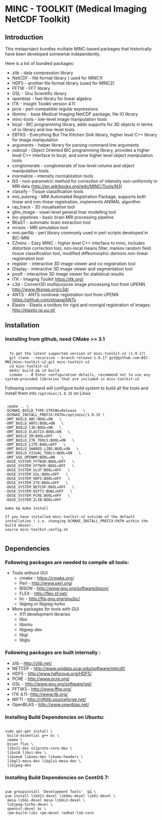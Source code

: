 # MINC - TOOLKIT (Medical Imaging NetCDF Toolkit)

## Introduction

This metaproject bundles multiple MINC-based packages that historically have been developed somewhat independently.

Here is a list of bundled packages:
 * zlib    - data compression library
 * NetCDF  - file format library ( used for MINC1)
 * HDF5    - another file format library  (used for MINC2)
 * FFTW    - FFT library
 * GSL     - Gnu Scientific library
 * openblas - fast library for linear algebra
 * ITK     - Insight Toolkti version 4.11
 * pcre    - perl-compatible regular expressions
 * libminc - base Medical Imaging NetCDF package, file IO library
 * minc-tools - low-level image manipulation tools
 * bicpl - BIC programming library, adds supports for 3D objects in terms of io-library and low-level tools
 * EBTKS - Everything But The Kitchen Sink library, higher level C++ library for image manipulation
 * arguments - helper library for parsing command line arguments 
 * oobicpl - Object Oriented BIC programming library, provides a higher level C++ interface to bicpl, 
      and some higher level object manipulation tools
 * conglomerate - conglomerate of low-level volume and object manipulation tools
 * inormalize - intensity normalization tools
 * N3 - non-parametric method for correction of intensity non-uniformity in MRI data (http://en.wikibooks.org/wiki/MINC/Tools/N3)
 * classify - Tissue classification tools
 * mni_autoreg - MNI Automated Registration Package, supports both linear and non-linear registration, implements ANIMAL algorithm
 * ray_trace - 3D visualisation tool 
 * glim_image - voxel-level general linar modelling tool
 * bic-pipelines - basic brain MRI processing pipeline
 * BEaST  - automatic brain extraction tool
 * mrisim  - MRI simulation tool
 * mni-perllib - perl library commonly used in perl scripts developed in BIC-MNI
 * EZminc -  Eazy MINC - higher level C++ interface to minc, includes distortion correction tool, non-local means filter, markov random field tissue classification tool, modified diffeomorphic demons non-linear registration tool
 * register - interactive 3D image viewer and co-registration tool
 * Display  - interactive 3D image viewer and segmentation tool
 * postf    - interactive 3D image viewer for statistical results
 * ITK      - Imaging Toolkit  https://itk.org/
 * c3d      - Convert3D multipurpose image processing tool from UPENN http://www.itksnap.org/c3d/
 * ANTS     - ANTS nonlinear registration tool from UPENN  https://github.com/stnava/ANTs
 * Elastix  - Elastix a toolbox for rigid and nonrigid registration of images. http://elastix.isi.uu.nl/ 

## Installation

### Installing from github, need CMake >= 3.1 
<pre><code>
  To get the latest supported version of minc-toolkit-v2 (1.9.17) 
  git clone --recursive --branch release-1.9.17 git@github.com:BIC-MNI/minc-toolkit-v2.git minc-toolkit-v2
  cd minc-toolkit-v2
  mkdir build && cd build
  ccmake .. # Enter configuration details, recommend not to use any system-provided libraries that are included in minc-toolkit-v2
</code></pre>
Following command will configure build system to build all the tools and install them into `/opt/minc/1.9.15` on Linux 
<pre><code>
 cmake .. \
-DCMAKE_BUILD_TYPE:STRING=Release   \
-DCMAKE_INSTALL_PREFIX:PATH=/opt/minc/1.9.15 \
-DMT_BUILD_ABC:BOOL=ON   \
-DMT_BUILD_ANTS:BOOL=ON   \
-DMT_BUILD_C3D:BOOL=ON   \
-DMT_BUILD_ELASTIX:BOOL=ON   \
-DMT_BUILD_IM:BOOL=OFF   \
-DMT_BUILD_ITK_TOOLS:BOOL=ON   \
-DMT_BUILD_LITE:BOOL=OFF   \
-DMT_BUILD_SHARED_LIBS:BOOL=ON   \
-DMT_BUILD_VISUAL_TOOLS:BOOL=ON   \
-DMT_USE_OPENMP:BOOL=ON   \
-DUSE_SYSTEM_FFTW3D:BOOL=OFF   \
-DUSE_SYSTEM_FFTW3F:BOOL=OFF   \
-DUSE_SYSTEM_GLUT:BOOL=OFF   \
-DUSE_SYSTEM_GSL:BOOL=OFF   \
-DUSE_SYSTEM_HDF5:BOOL=OFF   \
-DUSE_SYSTEM_ITK:BOOL=OFF   \
-DUSE_SYSTEM_NETCDF:BOOL=OFF   \
-DUSE_SYSTEM_NIFTI:BOOL=OFF   \
-DUSE_SYSTEM_PCRE:BOOL=OFF   \
-DUSE_SYSTEM_ZLIB:BOOL=OFF 

make && make install

If you have installed minc-toolkit-v2 outside of the default installation ( i.e. changing DCMAKE_INSTALL_PREFIX:PATH within the build above). 
source minc-toolkit-config.sh

</pre></code>
## Dependencies

### Following packages are needed to compile all tools:
 * Tools without GUI
   * cmake - https://cmake.org/
   * Perl  - http://www.perl.org/
   * BISON - http://www.gnu.org/software/bison/
   * FLEX  - http://flex.sf.net/
   * bc    - http://ftp.gnu.org/gnu/bc/ 
   * libjpeg or libjpeg-turbo
 * More packages for tools with GUI
   * X11  development libraries
   * libxi 
   * libxmu
   * libjpeg-dev
   * libgl
   * libglu

### Following packages are built internally :
 * zlib   - http://zlib.net/
 * NETCDF - http://www.unidata.ucar.edu/software/netcdf/
 * HDF5   - http://www.hdfgroup.org/HDF5/
 * PCRE   - http://www.pcre.org/
 * GSL    - http://www.gnu.org/software/gsl/
 * FFTW3  - http://www.fftw.org/
 * ITK 4.11- http://www.itk.org/
 * NIFTI  - http://niftilib.sourceforge.net/
 * OpenBLAS  - http://www.openblas.net/
 
### Installing Build Dependencies on Ubuntu:
<pre><code>
sudo apt-get install \
 build-essential g++ bc \
 cmake \
 bison flex \
 libx11-dev x11proto-core-dev \
 libxi6 libxi-dev \
 libxmu6 libxmu-dev libxmu-headers \
 libgl1-mesa-dev libglu1-mesa-dev \
 libjpeg-dev
</code></pre>

### Installing Build Dependencies on CentOS 7:
<pre><code>
yum groupinstall 'Development Tools'  && \
yum install libX11-devel libXmu-devel libXi-devel \
 mesa-libGL-devel mesa-libGLU-devel \
 libjpeg-turbo-devel \
 openssl-devel bc \
 rpm-build-libs rpm-devel redhat-lsb-core
</code></pre>
